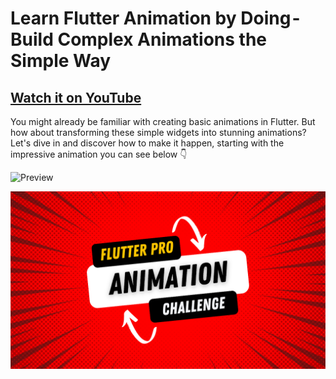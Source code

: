 # Learn Flutter Animation by Doing - Build Complex Animations the Simple Way

## [Watch it on YouTube](https://youtu.be/pkFOobBYijc)

You might already be familiar with creating basic animations in Flutter. But how about transforming these simple widgets into stunning animations? Let's dive in and discover how to make it happen,  starting with the impressive animation you can see below 👇


![Preview](/preview.gif)

![App UI](/ui.png)
